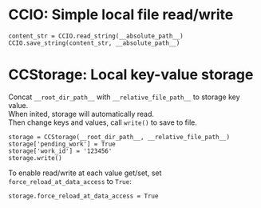 # CCIO: Simple local file read/write

```
content_str = CCIO.read_string(__absolute_path__)
CCIO.save_string(content_str, __absolute_path__)
```

# CCStorage: Local key-value storage

Concat `__root_dir_path__` with `__relative_file_path__` to storage key value.  
When inited, storage will automatically read.  
Then change keys and values, call `write()` to save to file.  

```
storage = CCStorage(__root_dir_path__, __relative_file_path__)  
storage['pending_work'] = True
storage['work_id'] = '123456'
storage.write()
```

To enable read/write at each value get/set, set `force_reload_at_data_access` to `True`:  

```
storage.force_reload_at_data_access = True
```